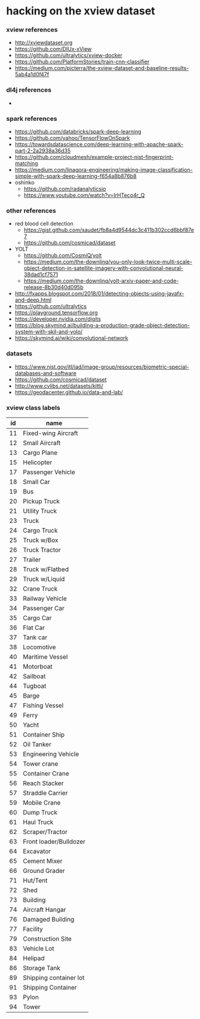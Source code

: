 hacking on the xview dataset
===


### xview references
- http://xviewdataset.org
- https://github.com/DIUx-xView
- https://github.com/ultralytics/xview-docker
- https://github.com/PlatformStories/train-cnn-classifier
- https://medium.com/picterra/the-xview-dataset-and-baseline-results-5ab4a1d0f47f

### dl4j references
- 

### spark references
- https://github.com/databricks/spark-deep-learning
- https://github.com/yahoo/TensorFlowOnSpark
- https://towardsdatascience.com/deep-learning-with-apache-spark-part-2-2a2938a36d35
- https://github.com/cloudmesh/example-project-nist-fingerprint-matching
- https://medium.com/linagora-engineering/making-image-classification-simple-with-spark-deep-learning-f654a8b876b8
- oshinko
  - https://github.com/radanalyticsio
  - https://www.youtube.com/watch?v=IrHTeco4r_Q

### other references
- red blood cell detection
  - https://gist.github.com/saudet/fb8a4d9544dc3c411b302ccd6bbf87e7
  - https://github.com/cosmicad/dataset
- YOLT
  - https://github.com/CosmiQ/yolt
  - https://medium.com/the-downlinq/you-only-look-twice-multi-scale-object-detection-in-satellite-imagery-with-convolutional-neural-38dad1cf7571
  - https://medium.com/the-downlinq/yolt-arxiv-paper-and-code-release-8b30d40d095b
- http://fxapps.blogspot.com/2018/01/detecting-objects-using-javafx-and-deep.html
- https://github.com/ultralytics
- https://playground.tensorflow.org
- https://developer.nvidia.com/digits
- https://blog.skymind.ai/building-a-production-grade-object-detection-system-with-skil-and-yolo/
- https://skymind.ai/wiki/convolutional-network

### datasets
- https://www.nist.gov/itl/iad/image-group/resources/biometric-special-databases-and-software
- https://github.com/cosmicad/dataset
- http://www.cvlibs.net/datasets/kitti/
- https://geodacenter.github.io/data-and-lab/

### xview class labels

|id|name|
|---|---|
|11|Fixed-wing Aircraft|
|12|Small Aircraft|
|13|Cargo Plane|
|15|Helicopter|
|17|Passenger Vehicle|
|18|Small Car|
|19|Bus|
|20|Pickup Truck|
|21|Utility Truck|
|23|Truck|
|24|Cargo Truck|
|25|Truck w/Box|
|26|Truck Tractor|
|27|Trailer|
|28|Truck w/Flatbed|
|29|Truck w/Liquid|
|32|Crane Truck|
|33|Railway Vehicle|
|34|Passenger Car|
|35|Cargo Car|
|36|Flat Car|
|37|Tank car|
|38|Locomotive|
|40|Maritime Vessel|
|41|Motorboat|
|42|Sailboat|
|44|Tugboat|
|45|Barge|
|47|Fishing Vessel|
|49|Ferry|
|50|Yacht|
|51|Container Ship|
|52|Oil Tanker|
|53|Engineering Vehicle|
|54|Tower crane|
|55|Container Crane|
|56|Reach Stacker|
|57|Straddle Carrier|
|59|Mobile Crane|
|60|Dump Truck|
|61|Haul Truck|
|62|Scraper/Tractor|
|63|Front loader/Bulldozer|
|64|Excavator|
|65|Cement Mixer|
|66|Ground Grader|
|71|Hut/Tent|
|72|Shed|
|73|Building|
|74|Aircraft Hangar|
|76|Damaged Building|
|77|Facility|
|79|Construction Site|
|83|Vehicle Lot|
|84|Helipad|
|86|Storage Tank|
|89|Shipping container lot|
|91|Shipping Container|
|93|Pylon|
|94|Tower|

